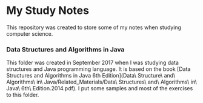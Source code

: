 # My Study Notes

This repository was created to store some of my notes when studying computer science. 

### Data Structures and Algorithms in Java

This folder was created in September 2017 when I was studying data structures and Java programming language. It is based on the book [Data Structures and Algorithms in Java 6th Edition](Data\ Structure\ and\ Algorithms\ in\ Java/Related_Materials/Data\ Structures\ and\ Algorithms\ in\ Java\ 6th\ Edition.2014.pdf). I put some samples and most of the exercises to this folder.
